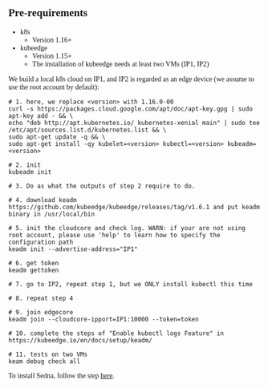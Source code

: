 
<font face="Cambria">

## Pre-requirements
- k8s
  - Version 1.16+
- kubeedge
  - Version 1.15+
  - The installation of kubeedge needs at least two VMs (IP1, IP2)

We build a local k8s cloud on IP1, and IP2 is regarded as an edge device (we assume to use the root account by default):
```
# 1. here, we replace <version> with 1.16.0-00
curl -s https://packages.cloud.google.com/apt/doc/apt-key.gpg | sudo apt-key add - && \
echo "deb http://apt.kubernetes.io/ kubernetes-xenial main" | sudo tee /etc/apt/sources.list.d/kubernetes.list && \
sudo apt-get update -q && \
sudo apt-get install -qy kubelet=<version> kubectl=<version> kubeadm=<version>

# 2. init
kubeadm init

# 3. Do as what the outputs of step 2 require to do.

# 4. download keadm https://github.com/kubeedge/kubeedge/releases/tag/v1.6.1 and put keadm binary in /usr/local/bin

# 5. init the cloudcore and check log. WARN: if your are not using root account, please use 'help' to learn how to specify the configuration path
keadm init --advertise-address="IP1"

# 6. get token
keadm gettoken

# 7. go to IP2, repeat step 1, but we ONLY install kubectl this time

# 8. repeat step 4

# 9. join edgecore 
keadm join --cloudcore-ipport=IP1:10000 --token=token

# 10. complete the steps of "Enable kubectl logs Feature" in https://kubeedge.io/en/docs/setup/keadm/

# 11. tests on two VMs
keam debug check all

```
To install Sedna, follow the step [here](https://github.com/kubeedge/sedna/blob/main/docs/setup/install.md).


</font>

